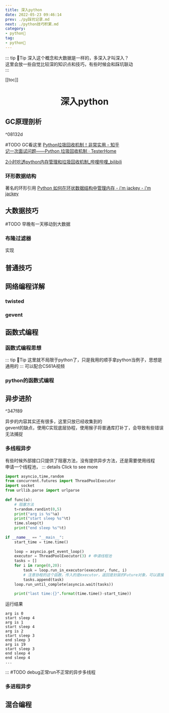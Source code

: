 ```yaml
---
title: 深入python
date: 2022-05-23 09:46:14
prev: ./py踩坑记录.md  
next: ./python技巧积累.md
category:
- python🐍
tag:
- python🐍
---
```

::: tip 📌Tip
深入这个概念和大数据是一样的，多深入才叫深入？  
这里会放一些自觉比较深的知识点和技巧，有些时候会和踩坑联动  
:::

<!-- more -->
[[toc]]



<div align="center"><h1><strong> 深入python</strong></h1></div>

## GC原理剖析

^08132d

#TODO GC看这里
[Python垃圾回收机制！非常实用 - 知乎](https://zhuanlan.zhihu.com/p/83251959)<br/>
[记一次面试问题——Python 垃圾回收机制 · TesterHome](https://testerhome.com/topics/16556)

[2小时吃透python内存管理和垃圾回收机制_哔哩哔哩_bilibili](https://www.bilibili.com/video/BV1Ei4y1b7mo?spm_id_from=333.337.search-card.all.click)
### 环形数据结构
著名的环形引用
[Python 如何在环状数据结构中管理内存 - i'm jackey - i'm jackey](https://ijackey.com/python-%E5%A6%82%E4%BD%95%E5%9C%A8%E7%8E%AF%E7%8A%B6%E6%95%B0%E6%8D%AE%E7%BB%93%E6%9E%84%E4%B8%AD%E7%AE%A1%E7%90%86%E5%86%85%E5%AD%98-956.html)

## 大数据技巧
#TODO 早晚有一天移动到大数据
### 布隆过滤器
实现 

## 普通技巧
## 网络编程详解
### twisted
### gevent
## 函数式编程
### 函数式编程思想
::: tip 📌Tip
这里就不局限于python了，只是我用的顺手拿python当例子，思想是通用的
:::
可以配合CS61A视频  
### python的函数式编程
## 异步进阶
^347f89

异步的内容其实还有很多，这里只放已经收集到的   
gevent的缺点，使用C实现底层协程，使用猴子将普通库打补丁，会导致有些错误无法捕捉  

### 多线程异步
有些时候外部接口只提供了阻塞方法，没有提供异步方法，还是需要使用线程  
申请一个线程池，
::: details Click to see more

```python
import asyncio,time,random  
from concurrent.futures import ThreadPoolExecutor  
import socket  
from urllib.parse import urlparse  
  
def func(a):  
    # 阻塞方法  
    t=random.randint(0,5)  
    print("arg is %s"%a)  
    print("start sleep %s"%t)  
    time.sleep(t)  
    print("end sleep %s"%t)  
  
if __name__ == "__main__":  
    start_time = time.time()  
  
    loop = asyncio.get_event_loop()  
    executor = ThreadPoolExecutor(3) # 申请线程池  
    tasks = []  
    for i in range(0,20):  
        task = loop.run_in_executor(executor, func, i)  
        # 注意协程的这个函数，传入的是executor，返回是封装的Future对象，可以直接放在协程中使用  
        tasks.append(task)  
    loop.run_until_complete(asyncio.wait(tasks))  
  
    print("last time:{}".format(time.time()-start_time))
```
运行结果
```
arg is 0
start sleep 4
arg is 1
start sleep 4
arg is 2
start sleep 3
end sleep 3
arg is 19
start sleep 3
end sleep 4
end sleep 4
...
```
:::
#TODO debug正常run不正常的异步多线程
### 多进程异步

## 混合编程
